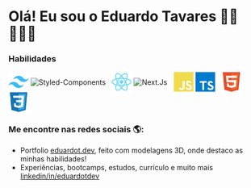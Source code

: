 # Olá! Eu sou o Eduardo Tavares 👋🏼👨🏽‍💻

### Habilidades
<div>
    <span>
    <img align="center" alt="TailwindCSS" height="40" width="40" src="https://github.com/devicons/devicon/blob/master/icons/tailwindcss/tailwindcss-plain.svg">
    <img align="center" alt="Styled-Components" height="40" width="40" src="https://avatars.githubusercontent.com/u/20658825?s=200&v=4">
  </span>
    <span>&nbsp;</span>
  <span>
    <img align="center" alt="React.Js" height="40" width="40" src="https://github.com/devicons/devicon/blob/master/icons/react/react-original.svg">
    <img align="center" alt="Next.Js" height="40" width="40" src="https://d2nir1j4sou8ez.cloudfront.net/wp-content/uploads/2021/12/nextjs-boilerplate-logo.png">
  </span>
  <span>&nbsp;</span>
  <span>
    <img align="center" alt="JavaScript" height="40" width="40" src="https://raw.githubusercontent.com/devicons/devicon/master/icons/javascript/javascript-plain.svg">
    <img align="center" alt="TypeScript" height="40" width="40" src="https://raw.githubusercontent.com/devicons/devicon/master/icons/typescript/typescript-plain.svg">
  </span>
  <span>&nbsp;</span>
  <span>
    <img align="center" alt="HTML" height="40" width="40" src="https://github.com/devicons/devicon/blob/master/icons/html5/html5-original.svg">
    <img align="center" alt="CSS" height="40" width="40" src="https://github.com/devicons/devicon/blob/master/icons/css3/css3-original.svg">
  </span>
</div>


### Me encontre nas redes sociais 🌎:

* Portfolio [eduardot.dev](), feito com modelagens 3D, onde destaco as minhas habilidades!
* Experiências, bootcamps, estudos, currículo e muito mais [linkedin/in/eduardotdev]()

<!--
**eduardotdev/eduardotdev** is a ✨ _special_ ✨ repository because its `README.md` (this file) appears on your GitHub profile.

Here are some ideas to get you started:

- 🔭 I’m currently working on ...
- 🌱 I’m currently learning ...
- 👯 I’m looking to collaborate on ...
- 🤔 I’m looking for help with ...
- 💬 Ask me about ...
- 📫 How to reach me: ...
- 😄 Pronouns: ...
- ⚡ Fun fact: ...
-->
